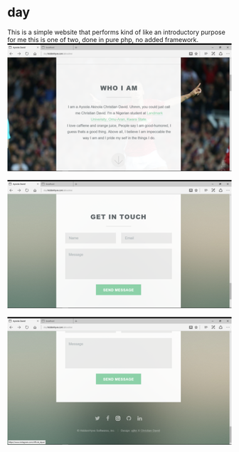 # day

This is a simple website that performs kind of like an introductory purpose for me 
this is one of two, done in pure php, no added framework.
<img src="aboutme/images/who.png" alt="" /><br/><br/>
<img src="aboutme/images/am.png" alt="" /><br/><br/>
<img src="aboutme/images/I.png" alt="" /><br/><br/>
